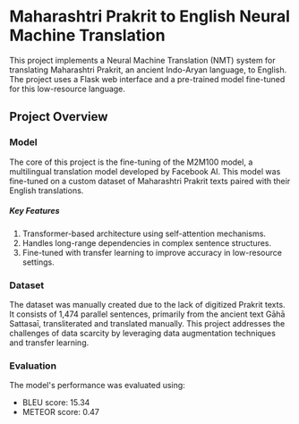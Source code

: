 # Maharashtri Prakrit to English Neural Machine Translation
This project implements a Neural Machine Translation (NMT) system for translating Maharashtri Prakrit, an ancient Indo-Aryan language, to English. The project uses a Flask web interface and a pre-trained model fine-tuned for this low-resource language.

## Project Overview
### Model
The core of this project is the fine-tuning of the M2M100 model, a multilingual translation model developed by Facebook AI. This model was fine-tuned on a custom dataset of Maharashtri Prakrit texts paired with their English translations.

##### Key Features
1. Transformer-based architecture using self-attention mechanisms.
2. Handles long-range dependencies in complex sentence structures.
3. Fine-tuned with transfer learning to improve accuracy in low-resource settings.

### Dataset
The dataset was manually created due to the lack of digitized Prakrit texts. It consists of 1,474 parallel sentences, primarily from the ancient text Gāhā Sattasaī, transliterated and translated manually. This project addresses the challenges of data scarcity by leveraging data augmentation techniques and transfer learning.

### Evaluation
The model's performance was evaluated using:

- BLEU score: 15.34
- METEOR score: 0.47


